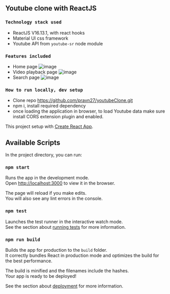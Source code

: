 ## Youtube clone with ReactJS
### `Technology stack used`
- ReactJS V16.13.1, with react hooks
- Material UI css framework
- Youtube API from `youtube-sr` node module
### `Features included`
- Home page
![image](https://user-images.githubusercontent.com/17290429/97794549-b6b8e080-1c21-11eb-8ba7-b938adc4c04c.png)
- Video playback page
![image](https://user-images.githubusercontent.com/17290429/97794589-0c8d8880-1c22-11eb-8bd0-79b1bcd19969.png)
- Search page
![image](https://user-images.githubusercontent.com/17290429/97794605-2e870b00-1c22-11eb-8012-ce95a5e2c7de.png)

### `How to run locally, dev setup`
- Clone repo https://github.com/pravn27/youtubeClone.git
- npm i, install required dependency
- once loading the application in browser, to load Youtube data make sure install CORS extension plugin and enabled.

This project setup with [Create React App](https://github.com/facebook/create-react-app).

## Available Scripts

In the project directory, you can run:

### `npm start`

Runs the app in the development mode.<br />
Open [http://localhost:3000](http://localhost:3000) to view it in the browser.

The page will reload if you make edits.<br />
You will also see any lint errors in the console.

### `npm test`

Launches the test runner in the interactive watch mode.<br />
See the section about [running tests](https://facebook.github.io/create-react-app/docs/running-tests) for more information.

### `npm run build`

Builds the app for production to the `build` folder.<br />
It correctly bundles React in production mode and optimizes the build for the best performance.

The build is minified and the filenames include the hashes.<br />
Your app is ready to be deployed!

See the section about [deployment](https://facebook.github.io/create-react-app/docs/deployment) for more information.


